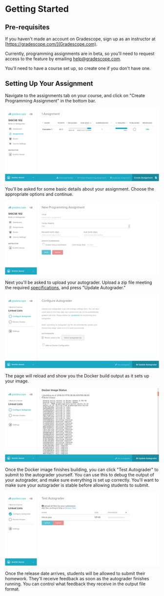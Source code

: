 # Getting Started

## Pre-requisites

If you haven't made an account on Gradescope, sign up as an instructor at
[https://gradescope.com/](Gradescope.com).

Currently, programming assignments are in beta, so you'll need to
request access to the feature by emailing
[help@gradescope.com](mailto:help@gradescope.com).

You'll need to have a course set up, so create one if you don't have one.

## Setting Up Your Assignment

Navigate to the assignments tab on your course, and click on "Create
Programming Assignment" in the bottom bar.

[![Assignments](assignments.png)](assignments.png)

You'll be asked for some basic details about your assignment. Choose
the appropriate options and continue.

[![Assignment](assignment_details.png)](assignment_details.png)

Next you'll be asked to upload your autograder. Upload a zip file
meeting the required [specifications](specs), and press "Update
Autograder."

[![Configure Autograder](configure_autograder.png)](configure_autograder.png)

The page will reload and show you the Docker build output
as it sets up your image.

[![Build Status](build_status.png)](build_status.png)

Once the Docker image finishes building, you can click "Test
Autograder" to submit to the autograder yourself. You can use this to
debug the output of your autograder, and make sure everything is set
up correctly. You'll want to make sure your autograder is stable
before allowing students to submit.

[![Test Autograder](test_autograder.png)](test_autograder.png)

Once the release date arrives, students will be allowed to submit
their homework. They'll receive feedback as soon as the autograder
finishes running. You can control what feedback they receive in the
output file format.
